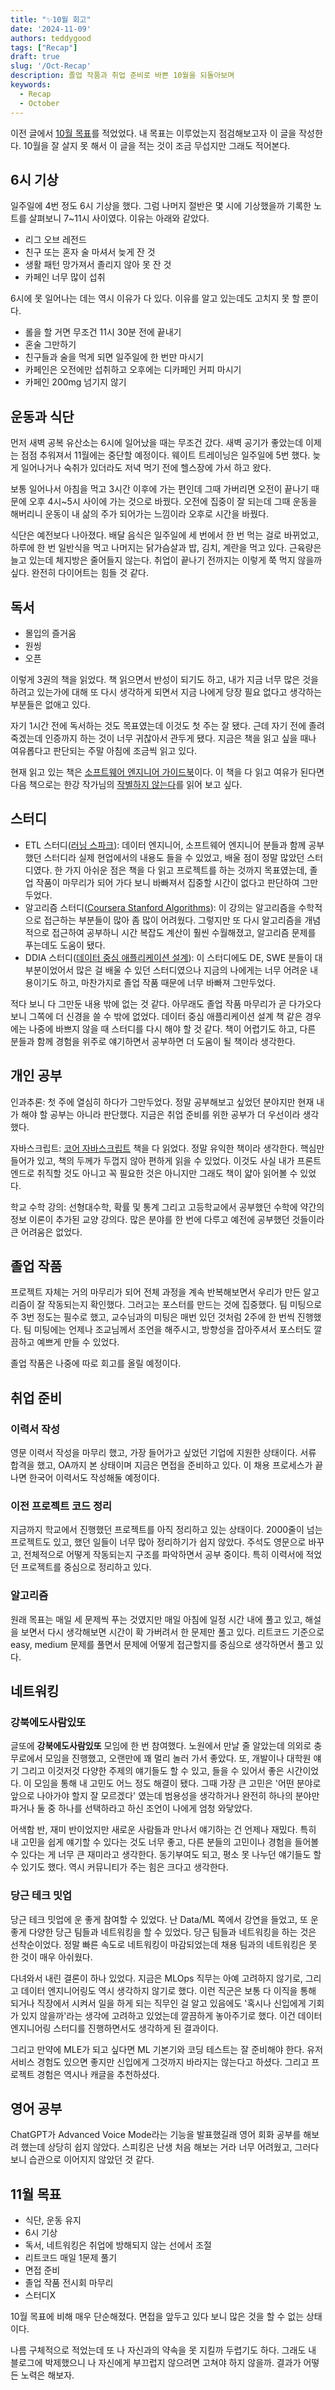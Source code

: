 ```yaml
---
title: "✨10월 회고"
date: '2024-11-09'
authors: teddygood
tags: ["Recap"]
draft: true
slug: '/Oct-Recap'
description: 졸업 작품과 취업 준비로 바쁜 10월을 되돌아보며
keywords:
  - Recap
  - October
---
```


이전 글에서 [10월 목표](https://teddygood.github.io/blog/starting-geulddo#10%EC%9B%94-%EB%AA%A9%ED%91%9C)를 적었었다. 내 목표는 이루었는지 점검해보고자 이 글을 작성한다. 10월을 잘 살지 못 해서 이 글을 적는 것이 조금 무섭지만 그래도 적어본다.

## 6시 기상

일주일에 4번 정도 6시 기상을 했다. 그럼 나머지 절반은 몇 시에 기상했을까 기록한 노트를 살펴보니 7~11시 사이였다. 이유는 아래와 같았다.

- 리그 오브 레전드
- 친구 또는 혼자 술 마셔서 늦게 잔 것
- 생활 패턴 망가져서 졸리지 않아 못 잔 것
- 카페인 너무 많이 섭취

6시에 못 일어나는 데는 역시 이유가 다 있다. 이유를 알고 있는데도 고치지 못 할 뿐이다. 

- 롤을 할 거면 무조건 11시 30분 전에 끝내기
- 혼술 그만하기
- 친구들과 술을 먹게 되면 일주일에 한 번만 마시기
- 카페인은 오전에만 섭취하고 오후에는 디카페인 커피 마시기
- 카페인 200mg 넘기지 않기

## 운동과 식단

먼저 새벽 공복 유산소는 6시에 일어났을 때는 무조건 갔다. 새벽 공기가 좋았는데 이제는 점점 추워져서 11월에는 중단할 예정이다. 웨이트 트레이닝은 일주일에 5번 했다. 늦게 일어나거나 숙취가 있더라도 저녁 먹기 전에 헬스장에 가서 하고 왔다. 

보통 일어나서 아침을 먹고 3시간 이후에 가는 편인데 그때 가버리면 오전이 끝나기 때문에 오후 4시~5시 사이에 가는 것으로 바꿨다. 오전에 집중이 잘 되는데 그때 운동을 해버리니 운동이 내 삶의 주가 되어가는 느낌이라 오후로 시간을 바꿨다. 

식단은 예전보다 나아졌다. 배달 음식은 일주일에 세 번에서 한 번 먹는 걸로 바뀌었고, 하루에 한 번 일반식을 먹고 나머지는 닭가슴살과 밥, 김치, 계란을 먹고 있다. 근육량은 늘고 있는데 체지방은 줄어들지 않는다. 취업이 끝나기 전까지는 이렇게 쭉 먹지 않을까 싶다. 완전히 다이어트는 힘들 것 같다.

## 독서

- 몰입의 즐거움
- 원씽
- 오픈

이렇게 3권의 책을 읽었다. 책 읽으면서 반성이 되기도 하고, 내가 지금 너무 많은 것을 하려고 있는가에 대해 또 다시 생각하게 되면서 지금 나에게 당장 필요 없다고 생각하는 부분들은 없애고 있다.

자기 1시간 전에 독서하는 것도 목표였는데 이것도 첫 주는 잘 됐다. 근데 자기 전에 졸려 죽겠는데 인증까지 하는 것이 너무 귀찮아서 관두게 됐다. 지금은 책을 읽고 싶을 때나 여유롭다고 판단되는 주말 아침에 조금씩 읽고 있다.

현재 읽고 있는 책은 [소프트웨어 엔지니어 가이드북](https://product.kyobobook.co.kr/detail/S000214576874)이다. 이 책을 다 읽고 여유가 된다면 다음 책으로는 한강 작가님의 [작별하지 않는다](https://product.kyobobook.co.kr/detail/S000000781116)를 읽어 보고 싶다.

## 스터디

- ETL 스터디([러닝 스파크](https://product.kyobobook.co.kr/detail/S000061353994)): 데이터 엔지니어, 소프트웨어 엔지니어 분들과 함께 공부했던 스터디라 실제 현업에서의 내용도 들을 수 있었고, 배울 점이 정말 많았던 스터디였다. 한 가지 아쉬운 점은 책을 다 읽고 프로젝트를 하는 것까지 목표였는데, 졸업 작품이 마무리가 되어 가다 보니 바빠져서 집중할 시간이 없다고 판단하여 그만두었다.  
- 알고리즘 스터디([Coursera Stanford Algorithms](https://www.coursera.org/specializations/algorithms)): 이 강의는 알고리즘을 수학적으로 접근하는 부분들이 많아 좀 많이 어려웠다. 그렇지만 또 다시 알고리즘을 개념적으로 접근하여 공부하니 시간 복잡도 계산이 훨씬 수월해졌고, 알고리즘 문제를 푸는데도 도움이 됐다. 
- DDIA 스터디([데이터 중심 애플리케이션 설계](https://product.kyobobook.co.kr/detail/S000001766328)): 이 스터디에도 DE, SWE 분들이 대부분이었어서 많은 걸 배울 수 있던 스터디였으나 지금의 나에게는 너무 어려운 내용이기도 하고, 마찬가지로 졸업 작품 때문에 너무 바빠져 그만두었다.

적다 보니 다 그만둔 내용 밖에 없는 것 같다. 아무래도 졸업 작품 마무리가 곧 다가오다 보니 그쪽에 더 신경을 쓸 수 밖에 없었다. 데이터 중심 애플리케이션 설계 책 같은 경우에는 나중에 바쁘지 않을 때 스터디를 다시 해야 할 것 같다. 책이 어렵기도 하고, 다른 분들과 함께 경험을 위주로 얘기하면서 공부하면 더 도움이 될 책이라 생각한다.

## 개인 공부

인과추론: 첫 주에 열심히 하다가 그만두었다. 정말 공부해보고 싶었던 분야지만 현재 내가 해야 할 공부는 아니라 판단했다. 지금은 취업 준비를 위한 공부가 더 우선이라 생각했다.

자바스크립트: [코어 자바스크립트](https://product.kyobobook.co.kr/detail/S000001766397) 책을 다 읽었다. 정말 유익한 책이라 생각한다. 핵심만 들어가 있고, 책의 두께가 두껍지 않아 편하게 읽을 수 있었다. 이것도 사실 내가 프론트엔드로 취직할 것도 아니고 꼭 필요한 것은 아니지만 그래도 책이 얇아 읽어볼 수 있었다.

학교 수학 강의: 선형대수학, 확률 및 통계 그리고 고등학교에서 공부했던 수학에 약간의 정보 이론이 추가된 교양 강의다. 많은 분야를 한 번에 다루고 예전에 공부했던 것들이라 큰 어려움은 없었다.

## 졸업 작품

프로젝트 자체는 거의 마무리가 되어 전체 과정을 계속 반복해보면서 우리가 만든 알고리즘이 잘 작동되는지 확인했다. 그러고는 포스터를 만드는 것에 집중했다. 팀 미팅으로 주 3번 정도는 필수로 했고, 교수님과의 미팅은 매번 있던 것처럼 2주에 한 번씩 진행했다. 팀 미팅에는 언제나 조교님께서 조언을 해주시고, 방향성을 잡아주셔서 포스터도 깔끔하고 예쁘게 만들 수 있었다.

졸업 작품은 나중에 따로 회고를 올릴 예정이다.

## 취업 준비

### 이력서 작성

영문 이력서 작성을 마무리 했고, 가장 들어가고 싶었던 기업에 지원한 상태이다. 서류 합격을 했고, OA까지 본 상태이며 지금은 면접을 준비하고 있다. 이 채용 프로세스가 끝나면 한국어 이력서도 작성해둘 예정이다. 

### 이전 프로젝트 코드 정리

지금까지 학교에서 진행했던 프로젝트를 아직 정리하고 있는 상태이다. 2000줄이 넘는 프로젝트도 있고, 했던 일들이 너무 많아 정리하기가 쉽지 않았다. 주석도 영문으로 바꾸고, 전체적으로 어떻게 작동되는지 구조를 파악하면서 공부 중이다. 특히 이력서에 적었던 프로젝트를 중심으로 정리하고 있다.

### 알고리즘

원래 목표는 매일 세 문제씩 푸는 것였지만 매일 아침에 일정 시간 내에 풀고 있고, 해설을 보면서 다시 생각해보면 시간이 확 가버려서 한 문제만 풀고 있다. 리트코드 기준으로 easy, medium 문제를 풀면서 문제에 어떻게 접근할지를 중심으로 생각하면서 풀고 있다.

## 네트워킹

### 강북에도사람있또

글또에 **강북에도사람있또** 모임에 한 번 참여했다. 노원에서 만날 줄 알았는데 의외로 충무로에서 모임을 진행했고, 오랜만에 꽤 멀리 놀러 가서 좋았다. 또, 개발이나 대학원 얘기 그리고 이것저것 다양한 주제의 얘기들도 할 수 있고, 들을 수 있어서 좋은 시간이었다. 이 모임을 통해 내 고민도 어느 정도 해결이 됐다. 그때 가장 큰 고민은 '어떤 분야로 앞으로 나아가야 할지 잘 모르겠다' 였는데 범용성을 생각하거나 완전히 하나의 분야만 파거나 둘 중 하나를 선택하라고 하신 조언이 나에게 엄청 와닿았다. 

어색함 반, 재미 반이었지만 새로운 사람들과 만나서 얘기하는 건 언제나 재밌다. 특히 내 고민을 쉽게 얘기할 수 있다는 것도 너무 좋고, 다른 분들의 고민이나 경험을 들어볼 수 있다는 게 너무 큰 재미라고 생각한다. 동기부여도 되고, 평소 못 나누던 얘기들도 할 수 있기도 했다. 역시 커뮤니티가 주는 힘은 크다고 생각한다.

### 당근 테크 밋업

당근 테크 밋업에 운 좋게 참여할 수 있었다. 난 Data/ML 쪽에서 강연을 들었고, 또 운 좋게 다양한 당근 팀들과 네트워킹을 할 수 있었다. 당근 팀들과 네트워킹을 하는 것은 선착순이었다. 정말 빠른 속도로 네트워킹이 마감되었는데 채용 팀과의 네트워킹은 못 한 것이 매우 아쉬웠다.

다녀와서 내린 결론이 하나 있었다. 지금은 MLOps 직무는 아예 고려하지 않기로, 그리고 데이터 엔지니어링도 역시 생각하지 않기로 했다. 이런 직군은 보통 다 이직을 통해 되거나 직장에서 시켜서 일을 하게 되는 직무인 걸 알고 있음에도 '혹시나 신입에게 기회가 있지 않을까'라는 생각에 고려하고 있었는데 깔끔하게 놓아주기로 했다. 이건 데이터 엔지니어링 스터디를 진행하면서도 생각하게 된 결과이다. 

그리고 만약에 MLE가 되고 싶다면 ML 기본기와 코딩 테스트는 잘 준비해야 한다. 유저 서비스 경험도 있으면 좋지만 신입에게 그것까지 바라지는 않는다고 하셨다. 그리고 프로젝트 경험은 역시나 캐글을 추천하셨다.

## 영어 공부

ChatGPT가 Advanced Voice Mode라는 기능을 발표했길래 영어 회화 공부를 해보려 했는데 상당히 쉽지 않았다. 스피킹은 난생 처음 해보는 거라 너무 어려웠고, 그러다 보니 습관으로 이어지지 않았던 것 같다. 

## 11월 목표

- 식단, 운동 유지
- 6시 기상
- 독서, 네트워킹은 취업에 방해되지 않는 선에서 조절
- 리트코드 매일 1문제 풀기
- 면접 준비
- 졸업 작품 전시회 마무리
- 스터디X

10월 목표에 비해 매우 단순해졌다. 면접을 앞두고 있다 보니 많은 것을 할 수 없는 상태이다.

나름 구체적으로 적었는데 또 나 자신과의 약속을 못 지킬까 두렵기도 하다. 그래도 내 블로그에 박제했으니 나 자신에게 부끄럽지 않으려면 고쳐야 하지 않을까. 결과가 어떻든 노력은 해보자. 